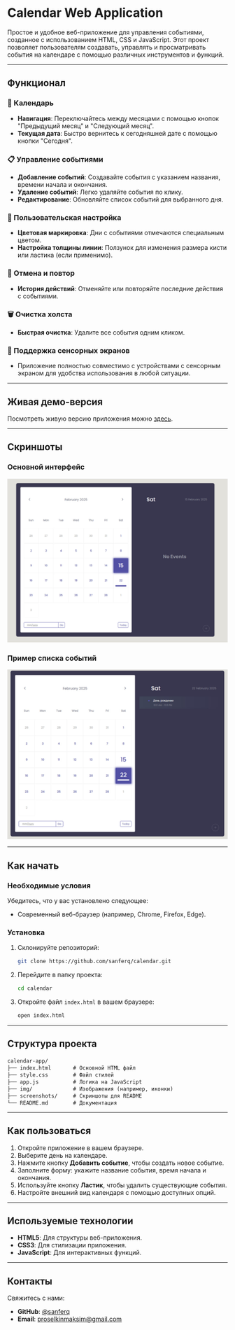 # Calendar Web Application

Простое и удобное веб-приложение для управления событиями, созданное с использованием HTML, CSS и JavaScript. Этот проект позволяет пользователям создавать, управлять и просматривать события на календаре с помощью различных инструментов и функций.

---

## Функционал

### 📅 Календарь
- **Навигация**: Переключайтесь между месяцами с помощью кнопок "Предыдущий месяц" и "Следующий месяц".
- **Текущая дата**: Быстро вернитесь к сегодняшней дате с помощью кнопки "Сегодня".

### 📋 Управление событиями
- **Добавление событий**: Создавайте события с указанием названия, времени начала и окончания.
- **Удаление событий**: Легко удаляйте события по клику.
- **Редактирование**: Обновляйте список событий для выбранного дня.

### 🎨 Пользовательская настройка
- **Цветовая маркировка**: Дни с событиями отмечаются специальным цветом.
- **Настройка толщины линии**: Ползунок для изменения размера кисти или ластика (если применимо).

### 🔄 Отмена и повтор
- **История действий**: Отменяйте или повторяйте последние действия с событиями.

### 🗑️ Очистка холста
- **Быстрая очистка**: Удалите все события одним кликом.

### 📱 Поддержка сенсорных экранов
- Приложение полностью совместимо с устройствами с сенсорным экраном для удобства использования в любой ситуации.

---

## Живая демо-версия

Посмотреть живую версию приложения можно [здесь](https://sanferq.github.io/calendar/).

---

## Скриншоты

### Основной интерфейс
![Main Interface](screenshots\1.jpg)

### Пример списка событий
![Example Events](screenshots\2.jpg)

---

## Как начать

### Необходимые условия
Убедитесь, что у вас установлено следующее:
- Современный веб-браузер (например, Chrome, Firefox, Edge).

### Установка
1. Склонируйте репозиторий:

    ```bash
    git clone https://github.com/sanferq/calendar.git
    ```

2. Перейдите в папку проекта:

    ```bash
    cd calendar
    ```

3. Откройте файл `index.html` в вашем браузере:

    ```bash
    open index.html
    ```

---

## Структура проекта
```
calendar-app/
├── index.html       # Основной HTML файл
├── style.css        # Файл стилей
├── app.js           # Логика на JavaScript
├── img/             # Изображения (например, иконки)
├── screenshots/     # Скриншоты для README
└── README.md        # Документация
```

---

## Как пользоваться

1. Откройте приложение в вашем браузере.
2. Выберите день на календаре.
3. Нажмите кнопку **Добавить событие**, чтобы создать новое событие.
4. Заполните форму: укажите название события, время начала и окончания.
5. Используйте кнопку **Ластик**, чтобы удалить существующие события.
6. Настройте внешний вид календаря с помощью доступных опций.

---

## Используемые технологии

- **HTML5**: Для структуры веб-приложения.
- **CSS3**: Для стилизации приложения.
- **JavaScript**: Для интерактивных функций.

---

## Контакты

Свяжитесь с нами:
- **GitHub**: [@sanferq](https://github.com/sanferq)
- **Email**: [proselkinmaksim@gmail.com](mailto:proselkinmaksim@gmail.com)